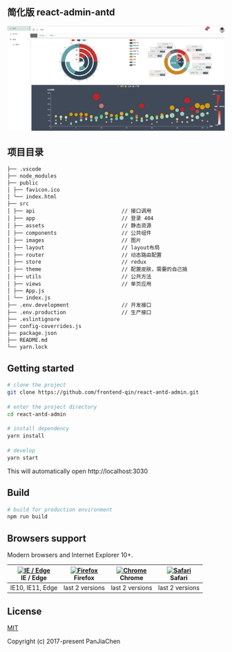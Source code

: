 ## 简化版 react-admin-antd

<p align="center">
  <img width="900" src="./src/images/demo.jpg">
</p>

## 项目目录

```
├── .vscode
├── node_modules
├── public
│ ├── favicon.ico
│ └── index.html
├── src
│ ├── api                            // 接口调用
│ ├── app                            // 登录 404
│ ├── assets                         // 静态资源
│ ├── components                     // 公共组件
│ ├── images                         // 图片
│ ├── layout                         // layout布局
│ ├── router                         // 动态路由配置
│ ├── store                          // redux
│ ├── theme                          // 配置皮肤，需要的自己搞
│ ├── utils                          // 公共方法
│ ├── views                          // 单页应用
│ ├── App.js
│ └── index.js
├── .env.development                 // 开发接口
├── .env.production                  // 生产接口
├── .eslintignore
├── config-coverrides.js
├── package.json
├── README.md
└── yarn.lock

```

## Getting started

```bash
# clone the project
git clone https://github.com/frontend-qin/react-antd-admin.git

# enter the project directory
cd react-antd-admin

# install dependency
yarn install

# develop
yarn start
```

This will automatically open http://localhost:3030

## Build

```bash
# build for production environment
npm run build
```

## Browsers support

Modern browsers and Internet Explorer 10+.

| [<img src="https://raw.githubusercontent.com/alrra/browser-logos/master/src/edge/edge_48x48.png" alt="IE / Edge" width="24px" height="24px" />](https://godban.github.io/browsers-support-badges/)</br>IE / Edge | [<img src="https://raw.githubusercontent.com/alrra/browser-logos/master/src/firefox/firefox_48x48.png" alt="Firefox" width="24px" height="24px" />](https://godban.github.io/browsers-support-badges/)</br>Firefox | [<img src="https://raw.githubusercontent.com/alrra/browser-logos/master/src/chrome/chrome_48x48.png" alt="Chrome" width="24px" height="24px" />](https://godban.github.io/browsers-support-badges/)</br>Chrome | [<img src="https://raw.githubusercontent.com/alrra/browser-logos/master/src/safari/safari_48x48.png" alt="Safari" width="24px" height="24px" />](https://godban.github.io/browsers-support-badges/)</br>Safari |
| ---------------------------------------------------------------------------------------------------------------------------------------------------------------------------------------------------------------- | ------------------------------------------------------------------------------------------------------------------------------------------------------------------------------------------------------------------ | -------------------------------------------------------------------------------------------------------------------------------------------------------------------------------------------------------------- | -------------------------------------------------------------------------------------------------------------------------------------------------------------------------------------------------------------- |
| IE10, IE11, Edge                                                                                                                                                                                                 | last 2 versions                                                                                                                                                                                                    | last 2 versions                                                                                                                                                                                                | last 2 versions                                                                                                                                                                                                |

## License

[MIT](https://github.com/PanJiaChen/vue-element-admin/blob/master/LICENSE)

Copyright (c) 2017-present PanJiaChen
